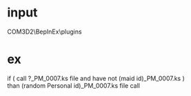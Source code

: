 # input 

COM3D2\BepInEx\plugins

# ex  
if ( call ?_PM_0007.ks file and have not (maid id)_PM_0007.ks )  
than (random Personal id)_PM_0007.ks file call
